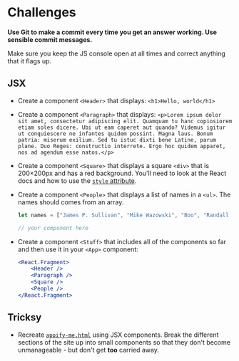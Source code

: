 # Challenges

**Use Git to make a commit every time you get an answer working. Use sensible commit messages.**

Make sure you keep the JS console open at all times and correct anything that it flags up.

## JSX

- Create a component `<Header>` that displays: `<h1>Hello, world</h1>`

- Create a component `<Paragraph>` that displays: `<p>Lorem ipsum dolor sit amet, consectetur adipiscing elit. Quamquam tu hanc copiosiorem etiam soles dicere. Ubi ut eam caperet aut quando? Videmus igitur ut conquiescere ne infantes quidem possint. Magna laus. Bonum patria: miserum exilium. Sed tu istuc dixti bene Latine, parum plane. Duo Reges: constructio interrete. Ergo hoc quidem apparet, nos ad agendum esse natos.</p>`

- Create a component `<Square>` that displays a square `<div>` that is 200×200px and has a red background. You'll need to look at the React docs and how to use the [`style` attribute](http://reactjs.org/docs/dom-elements.html#style).

- Create a component `<People>` that displays a list of names in a `<ul>`. The names should comes from an array.

    ```jsx
    let names = ["James P. Sullivan", "Mike Wazowski", "Boo", "Randall Boggs", "Roz", "Fungus"];

    // your component here
    ```

- Create a component `<Stuff>` that includes all of the components so far and then use it in your `<App>` component:

    ```jsx
    <React.Fragment>
        <Header />
        <Paragraph />
        <Square />
        <People />
    </React.Fragment>
    ```

## Tricksy

- Recreate [`appify-me.html`](https://develop-me.github.io/bootcamp--week-09--react/challenges/01-jsx/appify-me.html) using JSX components. Break the different sections of the site up into small components so that they don't become unmanageable - but don't get **too** carried away.
